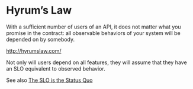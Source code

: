 # Hyrum’s Law

With a sufficient number of users of an API, it does not matter what you promise in the contract: all observable behaviors of your system will be depended on by somebody.

http://hyrumslaw.com/

Not only will users depend on all features, they will assume that they have an SLO equivalent to observed behavior.

See also [The SLO is the Status Quo](slo_status_quo.md)


